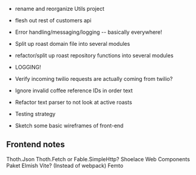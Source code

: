 - rename and reorganize Utils project
- flesh out rest of customers api
- Error handling/messaging/logging -- basically everywhere!
- Split up roast domain file into several modules
- refactor/split up roast repository functions into several modules
- LOGGING!
- Verify incoming twilio requests are actually coming from twilio?
- Ignore invalid coffee reference IDs in order text
- Refactor text parser to not look at active roasts
- Testing strategy

- Sketch some basic wireframes of front-end

## Frontend notes

Thoth.Json
Thoth.Fetch or Fable.SimpleHttp?
Shoelace Web Components
Paket
Elmish
Vite? (Instead of webpack)
Femto
